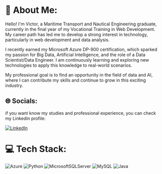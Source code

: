 # 💫 About Me:
Hello! I'm Victor, a Maritime Transport and Nautical Engineering graduate, currently in the final year of my Vocational Training in Web Development. My career path has led me to develop a strong interest in technology, particularly in web development and data analysis.

I recently earned my Microsoft Azure DP-900 certification, which sparked my passion for Big Data, Artificial Intelligence, and the role of a Data Scientist/Data Engineer. I am continuously learning and exploring new technologies to apply this knowledge to real-world scenarios.

My professional goal is to find an opportunity in the field of data and AI, where I can contribute my skills and continue to grow in this exciting industry.
## 🌐 Socials:
if you want know my studies and professional experience, you can check my Linkedin profile:

[![LinkedIn](https://img.shields.io/badge/LinkedIn-%230077B5.svg?logo=linkedin&logoColor=white)](https://www.linkedin.com/in/victor-guti%C3%A9rrez-fumero-2a01b31b3/) 
# 💻 Tech Stack:
![Azure](https://img.shields.io/badge/azure-%230072C6.svg?style=for-the-badge&logo=azure-devops&logoColor=white) ![Python](https://img.shields.io/badge/python-3670A0?style=for-the-badge&logo=python&logoColor=ffdd54) ![MicrosoftSQLServer](https://img.shields.io/badge/Microsoft%20SQL%20Sever-CC2927?style=for-the-badge&logo=microsoft%20sql%20server&logoColor=white) ![MySQL](https://img.shields.io/badge/mysql-%2300f.svg?style=for-the-badge&logo=mysql&logoColor=white) ![Java](https://img.shields.io/badge/java-%23ED8B00.svg?style=for-the-badge&logo=java&logoColor=white)
